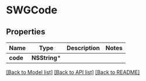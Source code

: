 # SWGCode

## Properties
Name | Type | Description | Notes
------------ | ------------- | ------------- | -------------
**code** | **NSString*** |  | 

[[Back to Model list]](../README.md#documentation-for-models) [[Back to API list]](../README.md#documentation-for-api-endpoints) [[Back to README]](../README.md)


